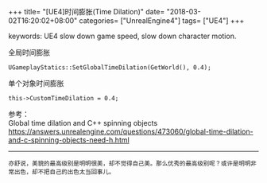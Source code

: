 +++
title= "[UE4]时间膨胀(Time Dilation)"
date= "2018-03-02T16:20:02+08:00"
categories= ["UnrealEngine4"]
tags= ["UE4"]
+++

keywords: UE4 slow down game speed, slow down character motion.

全局时间膨胀

    UGameplayStatics::SetGlobalTimeDilation(GetWorld(), 0.4); 
    
单个对象时间膨胀

    this->CustomTimeDilation = 0.4;

参考：  
Global time dilation and C++ spinning objects  
https://answers.unrealengine.com/questions/473060/global-time-dilation-and-c-spinning-objects-need-h.html

***
`亦舒说，美貌的最高级别是明明很美，却不觉得自己美。那么优秀的最高级别呢？或许是明明非常出色，却不把自己的出色太当回事儿。`